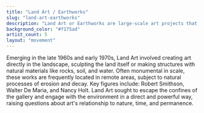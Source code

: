 ```yaml
---
title: "Land Art / Earthworks"
slug: "land-art-earthworks"
description: "Land Art or Earthworks are large-scale art projects that use the natural landscape as their medium."
background_color: "#f175ad"
artist_count: 5
layout: "movement"
---
```


Emerging in the late 1960s and early 1970s, Land Art involved creating art directly in the landscape, sculpting the land itself or making structures with natural materials like rocks, soil, and water. Often monumental in scale, these works are frequently located in remote areas, subject to natural processes of erosion and decay. Key figures include: Robert Smithson, Walter De Maria, and Nancy Holt. Land Art sought to escape the confines of the gallery and engage with the environment in a direct and powerful way, raising questions about art's relationship to nature, time, and permanence.

